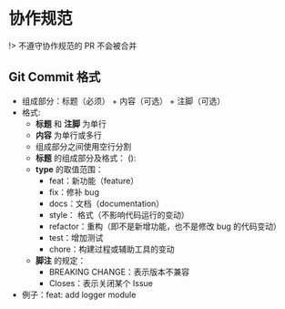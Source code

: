 # 协作规范

!> 不遵守协作规范的 PR 不会被合并

## Git Commit 格式

- 组成部分：标题（必须） + 内容（可选） + 注脚（可选）
- 格式:
  - **标题** 和 **注脚** 为单行
  - **内容** 为单行或多行
  - 组成部分之间使用空行分割
  - **标题** 的组成部分及格式：<type> (<scope>): <subject>
  - **type** 的取值范围：
    - feat：新功能（feature）
    - fix：修补 bug
    - docs：文档（documentation）
    - style： 格式（不影响代码运行的变动）
    - refactor：重构（即不是新增功能，也不是修改 bug 的代码变动）
    - test：增加测试
    - chore：构建过程或辅助工具的变动
  - **脚注** 的规定：
    - BREAKING CHANGE：表示版本不兼容
    - Closes：表示关闭某个 Issue
- 例子：feat: add logger module
